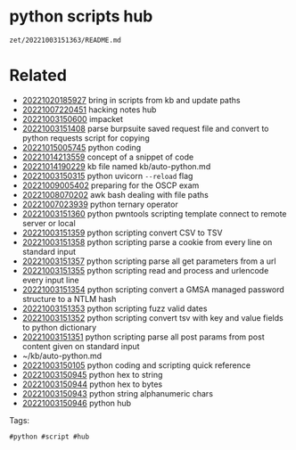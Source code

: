 # python scripts hub

` zet/20221003151363/README.md `

# Related

- [20221020185927](/zet/20221020185927/README.md) bring in scripts from kb and update paths
- [20221007220451](/zet/20221007220451/README.md) hacking notes hub
- [20221003150600](/zet/20221003150600/README.md) impacket
- [20221003151408](/zet/20221003151408/README.md) parse burpsuite saved request file and convert to python requests script for copying
- [20221015005745](/zet/20221015005745/README.md) python coding
- [20221014213559](/zet/20221014213559/README.md) concept of a snippet of code
- [20221014190229](/zet/20221014190229/README.md) kb file named kb/auto-python.md
- [20221003150315](/zet/20221003150315/README.md) python uvicorn `--reload` flag
- [20221009005402](/zet/20221009005402/README.md) preparing for the OSCP exam
- [20221008070202](/zet/20221008070202/README.md) awk bash dealing with file paths
- [20221007023939](/zet/20221007023939/README.md) python ternary operator
- [20221003151360](/zet/20221003151360/README.md) python pwntools scripting template connect to remote server or local
- [20221003151359](/zet/20221003151359/README.md) python scripting convert CSV to TSV
- [20221003151358](/zet/20221003151358/README.md) python scripting parse a cookie from every line on standard input
- [20221003151357](/zet/20221003151357/README.md) python scripting parse all get parameters from a url
- [20221003151355](/zet/20221003151355/README.md) python scripting read and process and urlencode every input line
- [20221003151354](/zet/20221003151354/README.md) python scripting convert a GMSA managed password structure to a NTLM hash
- [20221003151353](/zet/20221003151353/README.md) python scripting fuzz valid dates
- [20221003151352](/zet/20221003151352/README.md) python scripting convert tsv with key and value fields to python dictionary
- [20221003151351](/zet/20221003151351/README.md) python scripting parse all post params from post content given on standard input
- ~/kb/auto-python.md
- [20221003150105](/zet/20221003150105/README.md) python coding and scripting quick reference
- [20221003150945](/zet/20221003150945/README.md) python hex to string
- [20221003150944](/zet/20221003150944/README.md) python hex to bytes
- [20221003150943](/zet/20221003150943/README.md) python string alphanumeric chars
- [20221003150946](/zet/20221003150946/README.md) python hub

Tags:

    #python #script #hub
